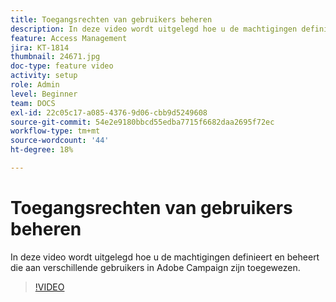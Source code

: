 ```yaml
---
title: Toegangsrechten van gebruikers beheren
description: In deze video wordt uitgelegd hoe u de machtigingen definieert en beheert die aan verschillende gebruikers in Adobe Campaign zijn toegewezen.
feature: Access Management
jira: KT-1814
thumbnail: 24671.jpg
doc-type: feature video
activity: setup
role: Admin
level: Beginner
team: DOCS
exl-id: 22c05c17-a085-4376-9d06-cbb9d5249608
source-git-commit: 54e2e9180bbcd55edba7715f6682daa2695f72ec
workflow-type: tm+mt
source-wordcount: '44'
ht-degree: 18%

---
```


# Toegangsrechten van gebruikers beheren

In deze video wordt uitgelegd hoe u de machtigingen definieert en beheert die aan verschillende gebruikers in Adobe Campaign zijn toegewezen.

>[!VIDEO](https://video.tv.adobe.com/v/24671?quality=12&learn=on)
